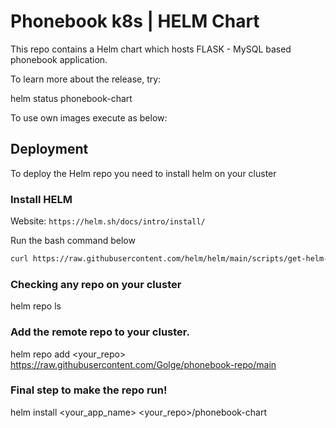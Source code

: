 # Phonebook k8s | HELM Chart

This repo contains a Helm chart which hosts FLASK - MySQL based phonebook application. 

To learn more about the release, try:

helm status phonebook-chart

To use own images execute as below:

## Deployment
To deploy the Helm repo you need to install helm on your cluster

### Install HELM
Website:
```https://helm.sh/docs/intro/install/```

Run the bash command below

```bash 
curl https://raw.githubusercontent.com/helm/helm/main/scripts/get-helm-3 | bash 
```

### Checking any repo on your cluster

helm repo ls

### Add the remote repo to your cluster.
helm repo add <your_repo> https://raw.githubusercontent.com/Golge/phonebook-repo/main

### Final step to make the repo run! 

helm install <your_app_name> <your_repo>/phonebook-chart
```

